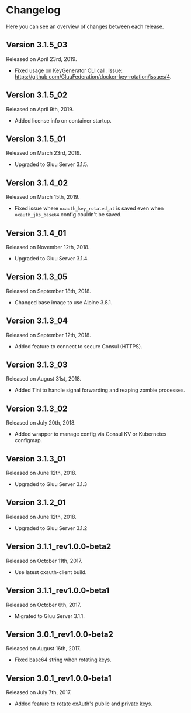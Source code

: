 # Changelog

Here you can see an overview of changes between each release.

## Version 3.1.5_03

Released on April 23rd, 2019.

* Fixed usage on KeyGenerator CLI call. Issue: https://github.com/GluuFederation/docker-key-rotation/issues/4.

## Version 3.1.5_02

Released on April 9th, 2019.

* Added license info on container startup.

## Version 3.1.5_01

Released on March 23rd, 2019.

* Upgraded to Gluu Server 3.1.5.

## Version 3.1.4_02

Released on March 15th, 2019.

* Fixed issue where `oxauth_key_rotated_at` is saved even when `oxauth_jks_base64` config couldn't be saved.

## Version 3.1.4_01

Released on November 12th, 2018.

* Upgraded to Gluu Server 3.1.4.

## Version 3.1.3_05

Released on September 18th, 2018.

* Changed base image to use Alpine 3.8.1.

## Version 3.1.3_04

Released on September 12th, 2018.

* Added feature to connect to secure Consul (HTTPS).

## Version 3.1.3_03

Released on August 31st, 2018.

* Added Tini to handle signal forwarding and reaping zombie processes.

## Version 3.1.3_02

Released on July 20th, 2018.

* Added wrapper to manage config via Consul KV or Kubernetes configmap.

## Version 3.1.3_01

Released on June 12th, 2018.

* Upgraded to Gluu Server 3.1.3

## Version 3.1.2_01

Released on June 12th, 2018.

* Upgraded to Gluu Server 3.1.2

## Version 3.1.1_rev1.0.0-beta2

Released on October 11th, 2017.

* Use latest oxauth-client build.

## Version 3.1.1_rev1.0.0-beta1

Released on October 6th, 2017.

* Migrated to Gluu Server 3.1.1.

## Version 3.0.1_rev1.0.0-beta2

Released on August 16th, 2017.

* Fixed base64 string when rotating keys.

## Version 3.0.1_rev1.0.0-beta1

Released on July 7th, 2017.

* Added feature to rotate oxAuth's public and private keys.
